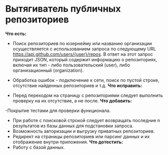 # Вытягиватель публичных репозиториев
<strong>Что есть:</strong>

- Поиск репозиториев по юзернейму или названию организации осуществляется с использованием запроса по следующему URL https://api.github.com/users/{user}/repos. В ответ на этот запрос приходит JSON, который содержит информацию о репозиториях, включая их тип - либо пользовательский (user), либо организационный (organization).
- Обработка ошибок - подключение к сети, поиск по пустой строке, отсутствие найденных репозиториев и т.д.
<strong>Что исправить:</strong>

- Перед переходом на страницу с репозиториями следует выполнить проверку на их отсутствие, а не после.
<strong>Что добавить:</strong>

-Покрытие тестами для проверки функционала.
- При работе с поисковой строкой следует возвращать последние n результатов из базы данных для подстановки запроса.
- Возможность авторизации и выгрузку приватных репозиториев.
- Редирект на страницы репозиториев или парсинг данных и их отображение внутри приложения.
<strong>Что дотестить:</strong>
- Работу с базой данных.
